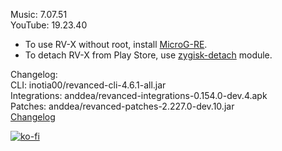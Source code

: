Music: 7.07.51  
YouTube: 19.23.40  
- To use RV-X without root, install [MicroG-RE](https://github.com/WSTxda/MicroG-RE/releases/latest).  
- To detach RV-X from Play Store, use [zygisk-detach](https://github.com/j-hc/zygisk-detach) module.  

Changelog:  
CLI: inotia00/revanced-cli-4.6.1-all.jar  
Integrations: anddea/revanced-integrations-0.154.0-dev.4.apk  
Patches: anddea/revanced-patches-2.227.0-dev.10.jar  
[Changelog](https://github.com/anddea/revanced-patches/releases/tag/vdev.10)  
  
[![ko-fi](https://ko-fi.com/img/githubbutton_sm.svg)](https://ko-fi.com/W7W8VRK0S)  
